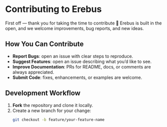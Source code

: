 # Contributing to Erebus

First off — thank you for taking the time to contribute 🤍
Erebus is built in the open, and we welcome improvements, bug reports, and new ideas.

## How You Can Contribute

- **Report Bugs**: open an issue with clear steps to reproduce.
- **Suggest Features**: open an issue describing what you’d like to see.
- **Improve Documentation**: PRs for README, docs, or comments are always appreciated.
- **Submit Code**: fixes, enhancements, or examples are welcome.

## Development Workflow

1. **Fork** the repository and clone it locally.
2. Create a new branch for your change:
   ```bash
   git checkout -b feature/your-feature-name
   ```
